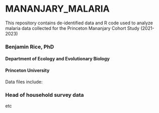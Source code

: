 # MANANJARY_MALARIA

This repository contains de-identified data and R code used to analyze malaria data collected for the Princeton Mananjary Cohort Study (2021-2023)

### Benjamin Rice, PhD
#### Department of Ecology and Evolutionary Biology
#### Princeton University

Data files include:

### Head of household survey data

etc
